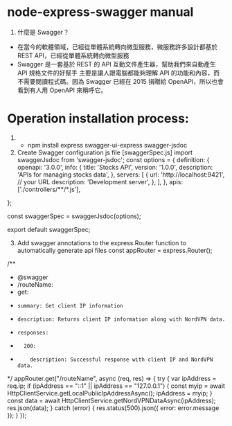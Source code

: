 # node-express-swagger manual
1. 什麼是 Swagger？
- 在當今的軟體領域，已經從單體系統轉向微型服務，微服務許多設計都基於 REST API，已經從單體系統轉向微型服務
- Swagger 是一套基於 REST 的 API 互動文件產生器，幫助我們來自動產生 API 規格文件的好幫手 主要是讓人跟電腦都能夠理解 API 的功能和內容，而不需要閱讀程式碼。因為 Swagger 已經在 2015 捐贈給 OpenAPI，所以也會看到有人用 OpenAPI 來稱呼它。

# Operation installation process:
1. - npm install express swagger-ui-express swagger-jsdoc
2. Create Swagger configuration js file [swaggerSpec.js]
import swaggerJsdoc from 'swagger-jsdoc';
const options = {
  definition: {
    openapi: '3.0.0',
    info: {
      title: 'Stocks API',
      version: '1.0.0',
      description: 'APIs for managing stocks data',
    },
    servers: [
      {
        url: 'http://localhost:9421', // your URL
        description: 'Development server',
      },
    ],
  },
  apis: ['./controllers/**/*.js'],

};

const swaggerSpec = swaggerJsdoc(options);

export default swaggerSpec;

3. Add swagger annotations to the express.Router function to automatically generate api files
const appRouter = express.Router();

/**
 * @swagger
 * /routeName:
 *   get:
 *     summary: Get client IP information
 *     description: Returns client IP information along with NordVPN data.
 *     responses:
 *       200:
 *         description: Successful response with client IP and NordVPN data.
 */
appRouter.get("/routeName", async (req, res) => {
  try {
    var ipAddress = req.ip;
    if (ipAddress == "::1" || ipAddress == "127.0.0.1") {
      const myip = await HttpClientService.getLocalPublicIpAddressAsync();
      ipAddress = myip;
    }
    const data = await HttpClientService.getNordVPNDataAsync(ipAddress);
    res.json(data);
  } catch (error) {
    res.status(500).json({ error: error.message });
  }
});






